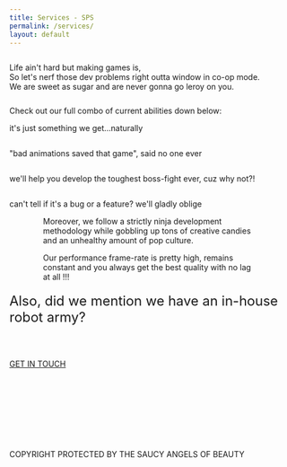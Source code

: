 ```yaml
---
title: Services - SPS
permalink: /services/
layout: default
---
```

<div class="services">
  <div class="banner">
    <img src="{{ site.github.url }}/assets/images/banners/Video-Games-Services-South-East-Asia-Company.svg" alt="">
  </div>
  <div>
    <p class="banner-text">Life ain't hard but making games is,
      <br>So let's nerf those dev problems right outta window in co-op mode.
      <br>We are sweet as sugar and are never gonna go leroy on you.</p>
    <div class="banner-text" style="margin-top: 26px;">Check out our full combo of current abilities down below:</div>
  </div>
  <div class="flex-row">
    <div class="service">
      <img class="img-center" src="{{ site.github.url }}/assets/images/games/Video-Games-2D-3D-Artwork-Service.svg" alt="">
      <p class="banner-text">it's just something we get...naturally</p>
    </div>
    <div class="service">
      <img class="img-center" src="{{ site.github.url }}/assets/images/games/Video-Games-2D-3D-Animations-Service.svg" alt="">
      <p class="banner-text">"bad animations saved that game", said no one ever</p>
    </div>
  </div>
  <div class="flex-row">
    <div class="service">
      <img class="img-center" src="{{ site.github.url }}/assets/images/games/Video-Games-Development-Unity-Engine-Service.svg" alt="">
      <p class="banner-text">we'll help you develop the toughest boss-fight ever, cuz why not?!</p>
    </div>
    <div class="service">
      <img class="img-center" src="{{ site.github.url }}/assets/images/games/Video-Games-Quality-Assurance-Service.svg" alt="">
      <p class="banner-text">can't tell if it's a bug or a feature? we'll gladly oblige</p>
    </div>
  </div>
  <div style="margin: 0 60px;">
    <p class="banner-text">Moreover, we follow a strictly ninja development methodology while gobbling up tons of creative candies and an unhealthy amount of pop culture.</p>
    <p class="banner-text">Our performance frame-rate is pretty high, remains constant and you always get the best quality with no lag at all !!!</p>
  </div>
  <div>
    <p style="font-size: 24px; margin-top: 20px;" class="banner-text">Also, did we mention we have an in-house robot army?</p>
  </div>
  <div style="margin-top: 60px;">
    <div class="sps-button-container services-link">
      <a href="mailto:hello@sweetpixelstudios.com?subject=SPS Service Request" class="sps-button services-link">GET IN TOUCH</a>
      <div class="shadow"></div>
    </div>
  </div>
  <footer>
    <div class="footer">
      <p style="z-index: 10; position: relative; top: 130px;">COPYRIGHT PROTECTED BY THE SAUCY ANGELS OF BEAUTY</p>
    </div>
    <div class="Level-Up" style="text-align: left; ">
      <img src="{{ site.github.url }}/assets/images/back-stickers/Level-Up.svg" alt="">
    </div>
  </footer>
</div>
